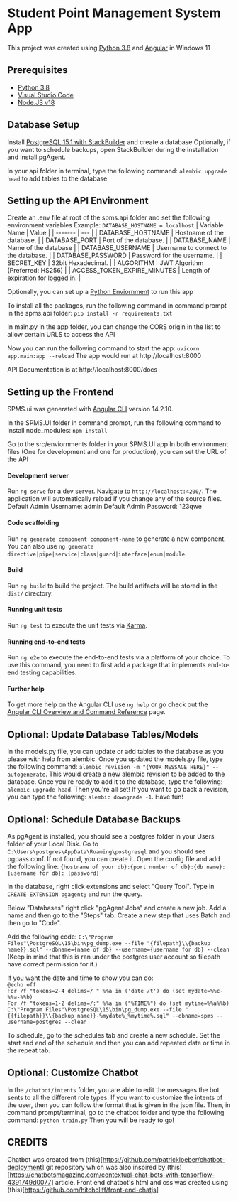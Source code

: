# Student Point Management System App

This project was created using [Python 3.8](https://docs.python.org/3.8/) and [Angular](https://angular.io/) in Windows 11

## Prerequisites

- [Python 3.8](https://www.python.org/downloads/)
- [Visual Studio Code](https://code.visualstudio.com/download)
- [Node.JS v18](https://nodejs.org/en/download/)

## Database Setup

Install [PostgreSQL 15.1 with StackBuilder](https://www.enterprisedb.com/downloads/postgres-postgresql-downloads) and create a database
Optionally, if you want to schedule backups, open StackBuilder during the installation and install pgAgent.

In your api folder in terminal, type the following command: `alembic upgrade head` to add tables to the database

## Setting up the API Environment
Create an .env file at root of the spms.api folder and set the following environment variables
Example:
`DATABASE_HOSTNAME = localhost`
| Variable Name | Value  |
| ------- | --- |
| DATABASE_HOSTNAME | Hostname of the database. |
| DATABASE_PORT | Port of the database. |
| DATABASE_NAME | Name of the database |
| DATABASE_USERNAME | Username to connect to the database. |
| DATABASE_PASSWORD | Password for the username. |
| SECRET_KEY | 32bit Hexadecimal. |
| ALGORITHM | JWT Algorithm (Preferred: HS256) |
| ACCESS_TOKEN_EXPIRE_MINUTES | Length of expiration for logged in. |

Optionally, you can set up a [Python Enviornment](https://packaging.python.org/en/latest/guides/installing-using-pip-and-virtual-environments/) to run this app

To install all the packages, run the following command in command prompt in the spms.api folder:
`pip install -r requirements.txt`

In main.py in the app folder, you can change the CORS origin in the list to allow certain URLS to access the API

Now you can run the following command to start the app:
`uvicorn app.main:app --reload`
The app would run at http://localhost:8000

API Documentation is at http://localhost:8000/docs

## Setting up the Frontend
SPMS.ui was generated with [Angular CLI](https://github.com/angular/angular-cli) version 14.2.10.

In the SPMS.UI folder in command prompt, run the following command to install node_modules:
`npm install`

Go to the src/enviornments folder in your SPMS.UI app
In both environment files (One for development and one for production), you can set the URL of the API

#### Development server

Run `ng serve` for a dev server. Navigate to `http://localhost:4200/`. The application will automatically reload if you change any of the source files.
Default Admin Username: admin
Default Admin Password: 123qwe

#### Code scaffolding

Run `ng generate component component-name` to generate a new component. You can also use `ng generate directive|pipe|service|class|guard|interface|enum|module`.

#### Build

Run `ng build` to build the project. The build artifacts will be stored in the `dist/` directory.

#### Running unit tests

Run `ng test` to execute the unit tests via [Karma](https://karma-runner.github.io).

#### Running end-to-end tests

Run `ng e2e` to execute the end-to-end tests via a platform of your choice. To use this command, you need to first add a package that implements end-to-end testing capabilities.

#### Further help

To get more help on the Angular CLI use `ng help` or go check out the [Angular CLI Overview and Command Reference](https://angular.io/cli) page.

## Optional: Update Database Tables/Models
In the models.py file, you can update or add tables to the database as you please with help from alembic. Once you updated the models.py file, type the following command: `alembic revision -m "{YOUR MESSAGE HERE}" --autogenerate`. This would create a new alembic revision to be added to the database. Once you're ready to add it to the database, type the following: `alembic upgrade head`. Then you're all set! If you want to go back a revision, you can type the following: `alembic downgrade -1`. Have fun!


## Optional: Schedule Database Backups
As pgAgent is installed, you should see a postgres folder in your Users folder of your Local Disk.
Go to `C:\Users\postgres\AppData\Roaming\postgresql` and you should see pgpass.conf. If not found, you can create it.
Open the config file and add the following line: 
`{hostname of your db}:{port number of db}:{db name}:{username for db}: {password}`

In the database, right click extensions and select "Query Tool".
Type in `CREATE EXTENSION pgagent;` and run the query.

Below "Databases" right click "pgAgent Jobs" and create a new job.
Add a name and then go to the "Steps" tab.
Create a new step that uses Batch and then go to "Code".

Add the following code:
`C:\"Program Files"\PostgreSQL\15\bin\pg_dump.exe --file "{filepath}\\{backup name}}.sql" --dbname={name of db} --username={username for db} --clean`
(Keep in mind that this is ran under the postgres user account so filepath have correct permission for it.)

If you want the date and time to show you can do:\
`@echo off`\
`For /f "tokens=2-4 delims=/ " %%a in ('date /t') do (set mydate=%%c-%%a-%%b)`\
`For /f "tokens=1-2 delims=/:" %%a in ("%TIME%") do (set mytime=%%a%%b)`\
`C:\"Program Files"\PostgreSQL\15\bin\pg_dump.exe --file "{{filepath}}\\{backup name}}-%mydate%_%mytime%.sql" --dbname=spms --username=postgres --clean`

To schedule, go to the schedules tab and create a new schedule.
Set the start and end of the schedule and then you can add repeated date or time in the repeat tab.

## Optional: Customize Chatbot
In the `/chatbot/intents` folder, you are able to edit the messages the bot sents to all the different role types. If you want to customize the intents of the user, then you can follow the format that is given in the json file. Then, in command prompt/terminal, go to the chatbot folder and type the following command:
`python train.py`
Then you will be ready to go!

## CREDITS

Chatbot was created from (this)[https://github.com/patrickloeber/chatbot-deployment] git repository which was also inspired by (this)[https://chatbotsmagazine.com/contextual-chat-bots-with-tensorflow-4391749d0077] article. Front end chatbot's html and css was created using (this)[https://github.com/hitchcliff/front-end-chatjs]
